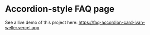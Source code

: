 # Accordion-style FAQ page

See a live demo of this project here:
https://faq-accordion-card-ivan-weller.vercel.app

